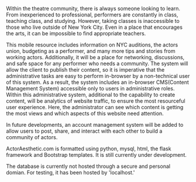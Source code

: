   Within the theatre community, there is always someone looking to learn. From inexperienced to professional, performers are constantly in class, teaching class, 
and studying. However, taking classes is inaccessible to those who live outside of New York City. Even in a place that encourages the arts, it can be impossible 
to find appropriate teachers. 
  
  This mobile resource includes information on NYC auditions, the actors union, budgeting as a performer, and many more tips and stories from working actors. Additionally, it will be a place for networking, discussions, and safe space for any performer who needs a community. 
The system will allow the client to publish their content, so it is imperative that the administrative tasks are easy to perform in-browser by a non-technical user of this system. As a result, the system includes an in-browser CMS(Content Management System) accessible only to users in administrative roles. Within this administrative system, additional to the capability to create content, will be analytics of website traffic, to ensure the most resourceful user experience. Here, the administrator can see which content is getting the most views and which aspects of this website need attention. 

In future developments, an account management system will be added to allow users to post, share, and interact with each other to build a community of actors.

ActorAesthetic.com is formatted using python, mysql, html, the flask framework and Bootstrap templates. It is still currently under development.

The database is currently not hosted through a secure and personal domian. For testing, it has been hosted by 'localhost.'

